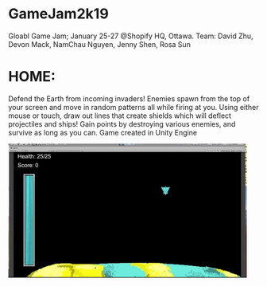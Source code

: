# GameJam2k19
Gloabl Game Jam; January 25-27 @Shopify HQ, Ottawa. Team: David Zhu, Devon Mack, NamChau Nguyen, Jenny Shen, Rosa Sun

# HOME: 
Defend the Earth from incoming invaders! Enemies spawn from the top of your screen and move in random patterns all while firing at you. Using either mouse or touch, draw out lines that create shields which will deflect projectiles and ships!
Gain points by destroying various enemies, and survive as long as you can. Game created in Unity Engine

  ![](Home_Demo.gif)
